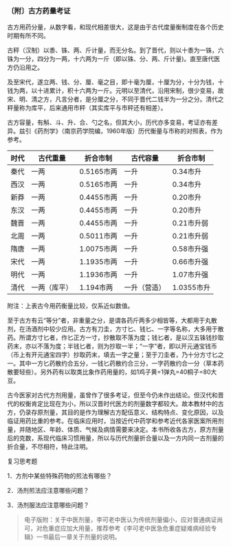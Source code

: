 ### 〔附〕古方药量考证

古方用药分量，从数字看，和现代相差很大，这是由于古代度量衡制度在各个历史时期有所不同。

古秤（汉制）以黍、铢、两、斤计量，而无分名。到了晋代，则以十黍为一铢，六铢为一分，四分为一两，十六两为一斤（即以铢、分、两、斤计量)。直至唐代医方仍沿用之。

及至宋代，遂立两、钱、分、厘、毫之目，即十毫为厘，十厘为分，十分为钱，十钱为两，以十进累计，积十六两为一斤。元明以至清代，沿用宋制，很少变易，故宋、明、清之方，凡言分者，是分厘之分，不同于晋代二钱半为一分之分。清代之秤量称为库平，后来通用市秤（其实库平与市秤还有相差）。

古方容量，有斛、斗、升、合、勺之名，但其大小，历代亦多变易，考证亦有差异。兹引《药剂学》（南京药学院编，1960年版）历代衡量与市称的对照表，作为参考。

|时代|古代重量|折合市制|古代容量|折合市制|
|---|---|---|---|---|
|秦代|一两|0.5165市两|一升|0.34市升|
|西汉|一两|0.5165市两|一升|0.34市升|
|新莽|一两|0.4455市两|一升|0.20市升|
|东汉|一两|0.4455市两|一升|0.20市升|
|魏晋|一两|0.4455市两|一升|0.21市升弱|
|北周|一两|0.5011市两|一升|0.21市升弱|
|隋唐|一两|1.0075市两|一升|0.58市升强|
|宋代|一两|1.1935市两|一升|0.66市升强|
|明代|一两|1.1936市两|一升|1.07市升强|
|清代|一两（库平）|1.194市两|一升（营造）|1.0355市升|

附注：上表古今用药衡量比较，仅系近似数值。

至于古方有云“等分”者，非重量之分，是谓各药斤两多少相皆等，大都用于丸散剂，在汤酒剂中较少应用。古方有刀圭，方寸匕、钱匕、一字等名称，大多用于散药。所谓方寸匕者，作匕正方一寸，抄散取不落为度；钱匕者，是以汉五铢钱抄取药末，亦以不落为度；半钱匕者，则为抄取一半；“一字”者，即以开元通宝钱币（币上有开元通宝四字）抄取药末，填去一字之量；至于刀圭者，乃十分方寸匕之一。其中一方匕药散约合五分，一钱匕药散约合三分，一字药散约合一分（草本药散要轻些）。另外药有以取类比象作药用量的，如1鸡子黄=1弹丸=40桐子=80大豆。

古今医家对古代方剂用量，虽曾作了很多考证，但至今仍未作出结论。但汉代和晋代的权衡肯定比现在为小，所以汉晋时代医方的剂量数字都较大。故本教材中的古方，仍录存原剂量，其目的是作为理解古方配伍意义、结构特点、变化原因，以及临证用药比重的参考。在临床应用时，当按近代中药学和参考近代各家医案所用剂量，并随地区、年龄、体质、气候及病情需要来决定。本书所收各古方，原方剂量后的克数，系现代临床习惯用量，所以与历代剂量折合量以及一方内同一古剂量的折合量，不尽相符，特此注明。

复习思考题

1．方剂中某些特殊药物的煎法有哪些？

2．汤剂煎法应注意哪些问题？

3．汤剂服法应注意哪些问题？

> 电子版附：关于中医剂量，李可老中医认为传统剂量偏小，应对普通病证尚可，对危重症应加大用量，推荐参考《李可老中医急危重症疑难病经验专辑》一书最后一章关于剂量的说明。
>

　　